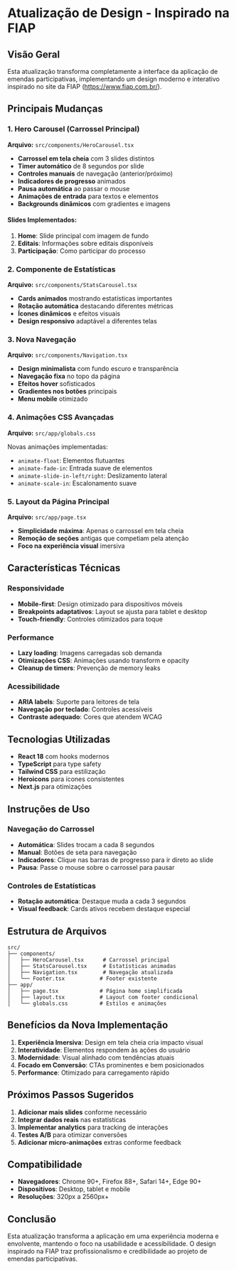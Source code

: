 # Atualização de Design - Inspirado na FIAP

## Visão Geral

Esta atualização transforma completamente a interface da aplicação de emendas participativas, implementando um design moderno e interativo inspirado no site da FIAP (https://www.fiap.com.br/).

## Principais Mudanças

### 1. Hero Carousel (Carrossel Principal)

**Arquivo:** `src/components/HeroCarousel.tsx`

- **Carrossel em tela cheia** com 3 slides distintos
- **Timer automático** de 8 segundos por slide
- **Controles manuais** de navegação (anterior/próximo)
- **Indicadores de progresso** animados
- **Pausa automática** ao passar o mouse
- **Animações de entrada** para textos e elementos
- **Backgrounds dinâmicos** com gradientes e imagens

#### Slides Implementados:

1. **Home**: Slide principal com imagem de fundo
2. **Editais**: Informações sobre editais disponíveis
3. **Participação**: Como participar do processo

### 2. Componente de Estatísticas

**Arquivo:** `src/components/StatsCarousel.tsx`

- **Cards animados** mostrando estatísticas importantes
- **Rotação automática** destacando diferentes métricas
- **Ícones dinâmicos** e efeitos visuais
- **Design responsivo** adaptável a diferentes telas

### 3. Nova Navegação

**Arquivo:** `src/components/Navigation.tsx`

- **Design minimalista** com fundo escuro e transparência
- **Navegação fixa** no topo da página
- **Efeitos hover** sofisticados
- **Gradientes nos botões** principais
- **Menu mobile** otimizado

### 4. Animações CSS Avançadas

**Arquivo:** `src/app/globals.css`

Novas animações implementadas:

- `animate-float`: Elementos flutuantes
- `animate-fade-in`: Entrada suave de elementos
- `animate-slide-in-left/right`: Deslizamento lateral
- `animate-scale-in`: Escalonamento suave

### 5. Layout da Página Principal

**Arquivo:** `src/app/page.tsx`

- **Simplicidade máxima**: Apenas o carrossel em tela cheia
- **Remoção de seções** antigas que competiam pela atenção
- **Foco na experiência visual** imersiva

## Características Técnicas

### Responsividade

- **Mobile-first**: Design otimizado para dispositivos móveis
- **Breakpoints adaptativos**: Layout se ajusta para tablet e desktop
- **Touch-friendly**: Controles otimizados para toque

### Performance

- **Lazy loading**: Imagens carregadas sob demanda
- **Otimizações CSS**: Animações usando transform e opacity
- **Cleanup de timers**: Prevenção de memory leaks

### Acessibilidade

- **ARIA labels**: Suporte para leitores de tela
- **Navegação por teclado**: Controles acessíveis
- **Contraste adequado**: Cores que atendem WCAG

## Tecnologias Utilizadas

- **React 18** com hooks modernos
- **TypeScript** para type safety
- **Tailwind CSS** para estilização
- **Heroicons** para ícones consistentes
- **Next.js** para otimizações

## Instruções de Uso

### Navegação do Carrossel

- **Automática**: Slides trocam a cada 8 segundos
- **Manual**: Botões de seta para navegação
- **Indicadores**: Clique nas barras de progresso para ir direto ao slide
- **Pausa**: Passe o mouse sobre o carrossel para pausar

### Controles de Estatísticas

- **Rotação automática**: Destaque muda a cada 3 segundos
- **Visual feedback**: Cards ativos recebem destaque especial

## Estrutura de Arquivos

```
src/
├── components/
│   ├── HeroCarousel.tsx      # Carrossel principal
│   ├── StatsCarousel.tsx     # Estatísticas animadas
│   ├── Navigation.tsx        # Navegação atualizada
│   └── Footer.tsx           # Footer existente
├── app/
│   ├── page.tsx             # Página home simplificada
│   ├── layout.tsx           # Layout com footer condicional
│   └── globals.css          # Estilos e animações
```

## Benefícios da Nova Implementação

1. **Experiência Imersiva**: Design em tela cheia cria impacto visual
2. **Interatividade**: Elementos respondem às ações do usuário
3. **Modernidade**: Visual alinhado com tendências atuais
4. **Focado em Conversão**: CTAs prominentes e bem posicionados
5. **Performance**: Otimizado para carregamento rápido

## Próximos Passos Sugeridos

1. **Adicionar mais slides** conforme necessário
2. **Integrar dados reais** nas estatísticas
3. **Implementar analytics** para tracking de interações
4. **Testes A/B** para otimizar conversões
5. **Adicionar micro-animações** extras conforme feedback

## Compatibilidade

- **Navegadores**: Chrome 90+, Firefox 88+, Safari 14+, Edge 90+
- **Dispositivos**: Desktop, tablet e mobile
- **Resoluções**: 320px a 2560px+

## Conclusão

Esta atualização transforma a aplicação em uma experiência moderna e envolvente, mantendo o foco na usabilidade e acessibilidade. O design inspirado na FIAP traz profissionalismo e credibilidade ao projeto de emendas participativas.
